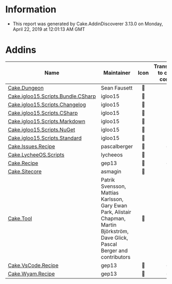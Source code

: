 # Information

- This report was generated by Cake.AddinDiscoverer 3.13.0 on Monday, April 22, 2019 at 12:01:13 AM GMT

# Addins

| Name | Maintainer | Icon | Transferred to cake-contrib | License |
| --- | --- | :---: | :---: | :---: |
| [Cake.Dungeon](https://www.nuget.org/packages/Cake.Dungeon/) | Sean Fausett |  :small_red_triangle: |  :small_red_triangle: | MIT :white_check_mark: |
| [Cake.igloo15.Scripts.Bundle.CSharp](https://www.nuget.org/packages/Cake.igloo15.Scripts.Bundle.CSharp/) | igloo15 |  :small_red_triangle: |  :small_red_triangle: | MIT :white_check_mark: |
| [Cake.igloo15.Scripts.Changelog](https://www.nuget.org/packages/Cake.igloo15.Scripts.Changelog/) | igloo15 |  :small_red_triangle: |  :small_red_triangle: | MIT :white_check_mark: |
| [Cake.igloo15.Scripts.CSharp](https://www.nuget.org/packages/Cake.igloo15.Scripts.CSharp/) | igloo15 |  :small_red_triangle: |  :small_red_triangle: | MIT :white_check_mark: |
| [Cake.igloo15.Scripts.Markdown](https://www.nuget.org/packages/Cake.igloo15.Scripts.Markdown/) | igloo15 |  :small_red_triangle: |  :small_red_triangle: | MIT :white_check_mark: |
| [Cake.igloo15.Scripts.NuGet](https://www.nuget.org/packages/Cake.igloo15.Scripts.NuGet/) | igloo15 |  :small_red_triangle: |  :small_red_triangle: | MIT :white_check_mark: |
| [Cake.igloo15.Scripts.Standard](https://www.nuget.org/packages/Cake.igloo15.Scripts.Standard/) | igloo15 |  :small_red_triangle: |  :small_red_triangle: | MIT :white_check_mark: |
| [Cake.Issues.Recipe](https://github.com/cake-contrib/Cake.Issues.Recipe) | pascalberger |  :small_red_triangle: |  :white_check_mark: |  :small_red_triangle: |
| [Cake.LycheeOS.Scripts](https://github.com/lycheeos/cake-tools) | lycheeos |  :small_red_triangle: |  :small_red_triangle: |  :small_red_triangle: |
| [Cake.Recipe](https://github.com/cake-contrib/Cake.Recipe) | gep13 |  :small_red_triangle: |  :white_check_mark: |  :small_red_triangle: |
| [Cake.Sitecore](https://github.com/asmagin/Cake.Sitecore) | asmagin |  :small_red_triangle: |  :small_red_triangle: |  :small_red_triangle: |
| [Cake.Tool](https://cakebuild.net/) | Patrik Svensson, Mattias Karlsson, Gary Ewan Park, Alistair Chapman, Martin Björkström, Dave Glick, Pascal Berger and contributors |  :small_red_triangle: |  :small_red_triangle: | MIT :white_check_mark: |
| [Cake.VsCode.Recipe](https://github.com/cake-contrib/Cake.VsCode.Recipe) | gep13 |  :small_red_triangle: |  :white_check_mark: |  :small_red_triangle: |
| [Cake.Wyam.Recipe](https://github.com/cake-contrib/Cake.Wyam.Recipe) | gep13 |  :small_red_triangle: |  :white_check_mark: |  :small_red_triangle: |
